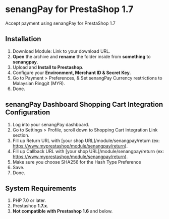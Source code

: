 # senangPay for PrestaShop 1.7
Accept payment using senangPay for PrestaShop 1.7

## Installation
1. Download Module: Link to your download URL.
2. **Open** the archive and **rename** the folder inside from **something** to **senangpay**.
3. Upload and **Install to Prestashop**.
4. Configure your **Environment, Merchant ID & Secret Key**.
5. Go to Payment > Preferences, & Set senangPay Currency restrictions to Malaysian Ringgit (MYR).
6. Done.

## senangPay Dashboard Shopping Cart Integration Configuration
1. Log into your senangPay dashboard.
2. Go to Settings > Profile, scroll down to Shopping Cart Integration Link section.
3. Fill up Return URL with [your shop URL]/module/senangpay/return (ex: https://www.myprestashop/module/senangpay/return).
4. Fill up Callback URL with [your shop URL]/module/senangpay/return (ex: https://www.myprestashop/module/senangpay/return).
5. Make sure you choose SHA256 for the Hash Type Preference
6. Save.
7. Done.

## System Requirements
1. PHP 7.0 or later.
2. Prestashop **1.7.x**.
3. **Not compatible with Prestashop 1.6** and below.
